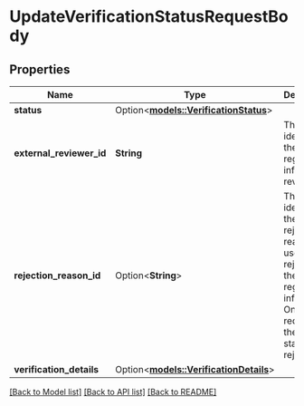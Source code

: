 # UpdateVerificationStatusRequestBody

## Properties

Name | Type | Description | Notes
------------ | ------------- | ------------- | -------------
**status** | Option<[**models::VerificationStatus**](VerificationStatus.md)> |  | [optional]
**external_reviewer_id** | **String** | The identifier of the order's regulated information reviewer. | 
**rejection_reason_id** | Option<**String**> | The unique identifier of the rejection reason used for rejecting the order's regulated information. Only required if the new status is rejected. | [optional]
**verification_details** | Option<[**models::VerificationDetails**](VerificationDetails.md)> |  | [optional]

[[Back to Model list]](../README.md#documentation-for-models) [[Back to API list]](../README.md#documentation-for-api-endpoints) [[Back to README]](../README.md)


